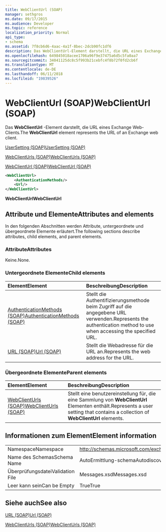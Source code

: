```yaml
---
title: WebClientUrl (SOAP)
manager: sethgros
ms.date: 09/17/2015
ms.audience: Developer
ms.topic: reference
localization_priority: Normal
api_type:
- schema
ms.assetid: 7f8cb6d6-4aac-4a1f-8bec-2dcb90fc1df6
description: Das WebClientUrl-Element darstellt, die URL eines Exchange Web-Clients.
ms.openlocfilehash: 649845018acee1706a96f9e37475a6d5c5fa0aa7
ms.sourcegitcommit: 34041125dc8c5f993b21cebfc4f8b72f0fd2cb6f
ms.translationtype: MT
ms.contentlocale: de-DE
ms.lasthandoff: 06/11/2018
ms.locfileid: "19839526"
---
```

# <a name="webclienturl-soap"></a><span data-ttu-id="06dbd-103">WebClientUrl (SOAP)</span><span class="sxs-lookup"><span data-stu-id="06dbd-103">WebClientUrl (SOAP)</span></span>

<span data-ttu-id="06dbd-104">Das **WebClientUrl** -Element darstellt, die URL eines Exchange Web-Clients.</span><span class="sxs-lookup"><span data-stu-id="06dbd-104">The **WebClientUrl** element represents the URL of an Exchange web client.</span></span> 
  
[<span data-ttu-id="06dbd-105">UserSetting (SOAP)</span><span class="sxs-lookup"><span data-stu-id="06dbd-105">UserSetting (SOAP)</span></span>](usersetting-soap.md)
  
[<span data-ttu-id="06dbd-106">WebClientUrls (SOAP)</span><span class="sxs-lookup"><span data-stu-id="06dbd-106">WebClientUrls (SOAP)</span></span>](webclienturls-soap.md)
  
[<span data-ttu-id="06dbd-107">WebClientUrl (SOAP)</span><span class="sxs-lookup"><span data-stu-id="06dbd-107">WebClientUrl (SOAP)</span></span>](webclienturl-soap.md)
  
```XML
<WebClientUrl>
    <AuthenticationMethods/>
    <Url/>
</WebClientUrl>
```

 <span data-ttu-id="06dbd-108">**WebClientUrl**</span><span class="sxs-lookup"><span data-stu-id="06dbd-108">**WebClientUrl**</span></span>
## <a name="attributes-and-elements"></a><span data-ttu-id="06dbd-109">Attribute und Elemente</span><span class="sxs-lookup"><span data-stu-id="06dbd-109">Attributes and elements</span></span>

<span data-ttu-id="06dbd-110">In den folgenden Abschnitten werden Attribute, untergeordnete und übergeordnete Elemente erläutert.</span><span class="sxs-lookup"><span data-stu-id="06dbd-110">The following sections describe attributes, child elements, and parent elements.</span></span>
  
### <a name="attributes"></a><span data-ttu-id="06dbd-111">Attribute</span><span class="sxs-lookup"><span data-stu-id="06dbd-111">Attributes</span></span>

<span data-ttu-id="06dbd-112">Keine.</span><span class="sxs-lookup"><span data-stu-id="06dbd-112">None.</span></span>
  
### <a name="child-elements"></a><span data-ttu-id="06dbd-113">Untergeordnete Elemente</span><span class="sxs-lookup"><span data-stu-id="06dbd-113">Child elements</span></span>

|<span data-ttu-id="06dbd-114">**Element**</span><span class="sxs-lookup"><span data-stu-id="06dbd-114">**Element**</span></span>|<span data-ttu-id="06dbd-115">**Beschreibung**</span><span class="sxs-lookup"><span data-stu-id="06dbd-115">**Description**</span></span>|
|:-----|:-----|
|[<span data-ttu-id="06dbd-116">AuthenticationMethods (SOAP)</span><span class="sxs-lookup"><span data-stu-id="06dbd-116">AuthenticationMethods (SOAP)</span></span>](authenticationmethods-soap.md) <br/> |<span data-ttu-id="06dbd-117">Stellt die Authentifizierungsmethode beim Zugriff auf die angegebene URL verwenden.</span><span class="sxs-lookup"><span data-stu-id="06dbd-117">Represents the authentication method to use when accessing the specified URL.</span></span>  <br/> |
|[<span data-ttu-id="06dbd-118">URL (SOAP)</span><span class="sxs-lookup"><span data-stu-id="06dbd-118">Url (SOAP)</span></span>](url-soap.md) <br/> |<span data-ttu-id="06dbd-119">Stellt die Webadresse für die URL an.</span><span class="sxs-lookup"><span data-stu-id="06dbd-119">Represents the web address for the URL.</span></span>  <br/> |
   
### <a name="parent-elements"></a><span data-ttu-id="06dbd-120">Übergeordnete Elemente</span><span class="sxs-lookup"><span data-stu-id="06dbd-120">Parent elements</span></span>

|<span data-ttu-id="06dbd-121">**Element**</span><span class="sxs-lookup"><span data-stu-id="06dbd-121">**Element**</span></span>|<span data-ttu-id="06dbd-122">**Beschreibung**</span><span class="sxs-lookup"><span data-stu-id="06dbd-122">**Description**</span></span>|
|:-----|:-----|
|[<span data-ttu-id="06dbd-123">WebClientUrls (SOAP)</span><span class="sxs-lookup"><span data-stu-id="06dbd-123">WebClientUrls (SOAP)</span></span>](webclienturls-soap.md) <br/> |<span data-ttu-id="06dbd-124">Stellt eine benutzereinstellung für, die eine Sammlung von **WebClientUrl** Elementen enthält.</span><span class="sxs-lookup"><span data-stu-id="06dbd-124">Represents a user setting that contains a collection of **WebClientUrl** elements.</span></span>  <br/> |
   
## <a name="element-information"></a><span data-ttu-id="06dbd-125">Informationen zum Element</span><span class="sxs-lookup"><span data-stu-id="06dbd-125">Element information</span></span>

|||
|:-----|:-----|
|<span data-ttu-id="06dbd-126">Namespace</span><span class="sxs-lookup"><span data-stu-id="06dbd-126">Namespace</span></span>  <br/> |http://schemas.microsoft.com/exchange/2010/Autodiscover  <br/> |
|<span data-ttu-id="06dbd-127">Name des Schemas</span><span class="sxs-lookup"><span data-stu-id="06dbd-127">Schema Name</span></span>  <br/> |<span data-ttu-id="06dbd-128">AutoErmittlung-schema</span><span class="sxs-lookup"><span data-stu-id="06dbd-128">Autodiscover schema</span></span>  <br/> |
|<span data-ttu-id="06dbd-129">Überprüfungsdatei</span><span class="sxs-lookup"><span data-stu-id="06dbd-129">Validation File</span></span>  <br/> |<span data-ttu-id="06dbd-130">Messages.xsd</span><span class="sxs-lookup"><span data-stu-id="06dbd-130">Messages.xsd</span></span>  <br/> |
|<span data-ttu-id="06dbd-131">Leer kann sein</span><span class="sxs-lookup"><span data-stu-id="06dbd-131">Can be Empty</span></span>  <br/> |<span data-ttu-id="06dbd-132">True</span><span class="sxs-lookup"><span data-stu-id="06dbd-132">True</span></span>  <br/> |
   
## <a name="see-also"></a><span data-ttu-id="06dbd-133">Siehe auch</span><span class="sxs-lookup"><span data-stu-id="06dbd-133">See also</span></span>



[<span data-ttu-id="06dbd-134">URL (SOAP)</span><span class="sxs-lookup"><span data-stu-id="06dbd-134">Url (SOAP)</span></span>](url-soap.md)
  
[<span data-ttu-id="06dbd-135">WebClientUrls (SOAP)</span><span class="sxs-lookup"><span data-stu-id="06dbd-135">WebClientUrls (SOAP)</span></span>](webclienturls-soap.md)

